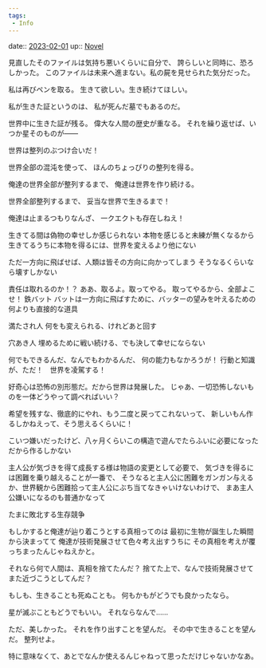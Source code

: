```yaml
---
tags:
 - Info
---
```


date:: [2023-02-01](/Daily_Note/2023-02-01.md)
up:: [Novel](../Bar/Novel/Topics/Novel.md)

見直したそのファイルは気持ち悪いくらいに自分で、
誇らしいと同時に、恐ろしかった。
このファイルは未来へ進まない。私の屍を見せられた気分だった。

私は再びペンを取る。
生きて欲しい。生き続けてほしい。

私が生きた証というのは、
私が死んだ墓でもあるのだ。

世界中に生きた証が残る。
偉大な人間の歴史が重なる。
それを繰り返せば、いつか星そのものが――

世界は整列のぶつけ合いだ！

世界全部の混沌を使って、
ほんのちょっぴりの整列を得る。

俺達の世界全部が整列するまで、
俺達は世界を作り続ける。

世界全部整列するまで、
妥当な世界で生きるまで！

俺達は止まるつもりなんざ、
一クエクトも存在しねえ！

生きてる間は偽物の幸せしか感じられない
本物を感じると未練が無くなるから
生きてるうちに本物を得るには、世界を変えるより他にない

ただ一方向に飛ばせば、人類は皆その方向に向かってしまう
そうなるくらいなら壊すしかない

責任は取れるのか！？
ああ、取るよ。取ってやる。
取ってやるから、全部よこせ！
鉄バット
バットは一方向に飛ばすために、バッターの望みを叶えるための何よりも直接的な道具



満たされ人
何をも変えられる、けれどあと回す

穴あき人
埋めるために戦い続ける、でも決して幸せにならない

何でもできるんだ、なんでもわかるんだ、
何の能力もなかろうが！
行動と知識が、ただ！　世界を凌駕する！

好奇心は恐怖の別形態だ。だから世界は発展した。
じゃあ、一切恐怖しないものを一体どうやって調べればいい？

希望を残すな、徹底的にやれ、もう二度と戻ってこれないって、
新しいもん作るしかねえって、そう思えるくらいに！

こいつ嫌いだったけど、八ヶ月くらいこの構造で遊んでたらふいに必要になった
だから作るしかない

主人公が気づきを得て成長する様は物語の変更として必要で、
気づきを得るには困難を乗り越えることが一番で、
そうなると主人公に困難をガンガン与えるか、世界観から困難拾って主人公にぶち当てなきゃいけないわけで、
まあ主人公嫌いになるのも普通かなって

たまに敗北する生存競争

もしかすると俺達が辿り着こうとする真相ってのは
最初に生物が誕生した瞬間から決まってて
俺達が技術発展させて色々考え出すうちに
その真相を考えが覆っちまったんじゃねえかと。

それなら何で人間は、真相を捨てたんだ？
捨てた上で、なんで技術発展させてまた近づこうとしてんだ？

もしも、生きることも死ぬことも。
何もかもがどうでも良かったなら。

星が滅ぶこともどうでもいい。
それならなんで……

ただ、美しかった。
それを作り出すことを望んだ。
その中で生きることを望んだ。
整列せよ。

特に意味なくて、あとでなんか使えるんじゃねって思っただけじゃないかなあ。